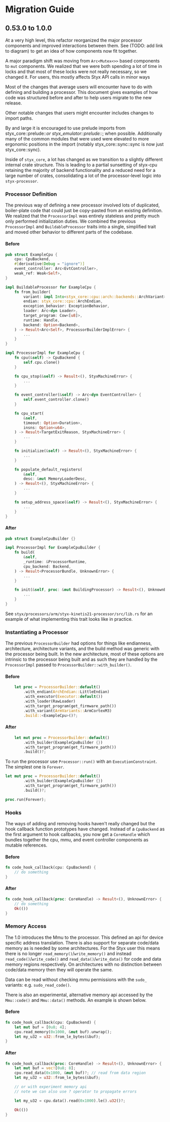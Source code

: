 # Migration Guide

## 0.53.0 to 1.0.0

At a very high level, this refactor reorganized the major processor components and improved interactions between them.  See (TODO: add link to diagram) to get an idea of how components now fit together.  

A major paradigm shift was moving from `Arc<Mutex<>>` based components to `mut` components.  We realized that we were both spending a lot of time in locks and that most of these locks were not really necessary, so we changed it.  For users, this mostly affects Styx API calls in minor ways

Most of the changes that average users will encounter have to do with defining and building a processor.  This document gives examples of how code was structured before and after to help users migrate to the new release.

Other notable changes that users might encounter includes changes to import paths.

By and large it is encouraged to use prelude imports from styx_core::prelude::*or styx_emulator::prelude::*; when possible. Additionally many of the common modules that were used were elevated to more ergonomic positions in the import (notably styx_core::sync::sync is now just styx_core::sync).

Inside of `styx_core`, a lot has changed as we transition to a slightly different internal crate structure. This is leading to a partial sunsetting of styx-cpu retaining the majority of backend functionality and a reduced need for a large number of crates, consolidating a lot of the processor-level logic into `styx-processor`.

### Processor Definition

The previous way of defining a new processor involved lots of duplicated, boiler-plate code that could just be copy-pasted from an existing definition.  We realized that the `ProcessorImpl` was entirely stateless and pretty much only performed initialization duties.  We combined the previous `ProcessorImpl` and `BuildableProcessor` traits into a single, simplified trait and moved other behavior to different parts of the codebase.

#### Before

```rust
pub struct ExampleCpu {
    cpu: CpuBackend,
    #[derivative(Debug = "ignore")]
    event_controller: Arc<EvtController>,
    weak_ref: Weak<Self>,
}

impl BuildableProcessor for ExampleCpu {
    fn from_builder(
        variant: impl Into<styx_core::cpu::arch::backends::ArchVariant>,
        endian: styx_core::cpu::ArchEndian,
        exception_behavior: ExceptionBehavior,
        loader: Arc<dyn Loader>,
        target_program: Cow<[u8]>,
        runtime: Handle,
        backend: Option<Backend>,
    ) -> Result<Arc<Self>, ProcessorBuilderImplError> {
        ...
    }
}

impl ProcessorImpl for ExampleCpu {
    fn cpu(&self) -> CpuBackend {
        self.cpu.clone()
    }

    fn cpu_stop(&self) -> Result<(), StyxMachineError> {
        ...
    }

    fn event_controller(&self) -> Arc<dyn EventController> {
        self.event_controller.clone()
    }

    fn cpu_start(
        &self,
        timeout: Option<Duration>,
        insns: Option<u64>,
    ) -> Result<TargetExitReason, StyxMachineError> {
        ...
    }

    fn initialize(&self) -> Result<(), StyxMachineError> {
        ...
    }

    fn populate_default_registers(
        &self,
        desc: &mut MemoryLoaderDesc,
    ) -> Result<(), StyxMachineError> {
        ...
    }

    fn setup_address_space(&self) -> Result<(), StyxMachineError> {
        ...
    }
}
```

#### After

```rust
pub struct ExampleCpuBuilder {}

impl ProcessorImpl for ExampleCpuBuilder {
    fn build(
        &self,
        _runtime: &ProcessorRuntime,
        cpu_backend: Backend,
    ) -> Result<ProcessorBundle, UnknownError> {
        ...
    }

    fn init(&self, proc: &mut BuildingProcessor) -> Result<(), UnknownError> {
        ...
    }
}
```

See `styx/processors/arm/styx-kinetis21-processor/src/lib.rs` for an example of what implementing this trait looks like in practice.

### Instantiating a Processor

The previous `ProcessorBuilder` had options for things like endianness, architecture, architecture variants, and the build method was generic with the processor being built.  In the new architecture, most of these options are intrinsic to the processor being built and as such they are handled by the `ProcessorImpl` passed to `ProcessorBuilder::with_builder()`.

#### Before

```rust
    let proc = ProcessorBuilder::default()
        .with_endian(ArchEndian::LittleEndian)
        .with_executor(Executor::default())
        .with_loader(RawLoader)
        .with_target_program(get_firmware_path())
        .with_variant(ArmVariants::ArmCortexM3)
        .build::<ExampleCpu>()?;
```

#### After

```rust
    let mut proc = ProcessorBuilder::default()
        .with_builder(ExampleCpuBuilder {})
        .with_target_program(get_firmware_path())
        .build()?;
```

To run the processor use `Processor::run()` with an `ExecutionConstraint`. The simplest one is `Forever`.

```rust
let mut proc = ProcessorBuilder::default()
        .with_builder(ExampleCpuBuilder {})
        .with_target_program(get_firmware_path())
        .build()?;

proc.run(Forever);
```

### Hooks

The ways of adding and removing hooks haven't really changed but the hook callback function prototypes have changed.  Instead of a `CpuBackend` as the first argument to hook callbacks, you now get a `CoreHandle` which bundles together the cpu, mmu, and event controller components as mutable references.

#### Before

```rust
fn code_hook_callback(cpu: CpuBackend) {
    // do something
}
```

#### After

```rust
fn code_hook_callback(proc: CoreHandle) -> Result<(), UnknownError> {
    // do something
    Ok(())
}
```

### Memory Access

The 1.0 introduces the Mmu to the processor. This defined an api for device specific address translation. There is also support for separate code/data memory as is needed by some architectures. For the Styx user this means there is no longer `read_memory()`/`write_memory()` and instead `read_code()`/`write_code()` and `read_data()`/`write_data()` for code and data memory regions respectively. On architectures with no distinction between code/data memory then they will operate the same.

Data can be read without checking mmu permissions with the `sudo_` variants: e.g. `sudo_read_code()`.

There is also an experimental, alternative memory api accessed by the `Mmu::code()` and `Mmu::data()` methods. An example is shown below.

#### Before

```rust
fn code_hook_callback(cpu: CpuBackend) {
    let mut buf = [0u8; 4];
    cpu.read_memory(0x1000, &mut buf).unwrap();
    let my_u32 = u32::from_le_bytes(&buf);
}
```

#### After

```rust
fn code_hook_callback(proc: CoreHandle) -> Result<(), UnknownError> {
    let mut buf = vec![0u8; 8];
    cpu.read_data(0x1000, &mut buf)?; // read from data region
    let my_u32 = u32::from_le_bytes(&buf);

    // or with experiment memory api
    // note we can also use ? operator to propagate errors

    let my_u32 = cpu.data().read(0x1000).le().u32()?;

    Ok(())
}
```
